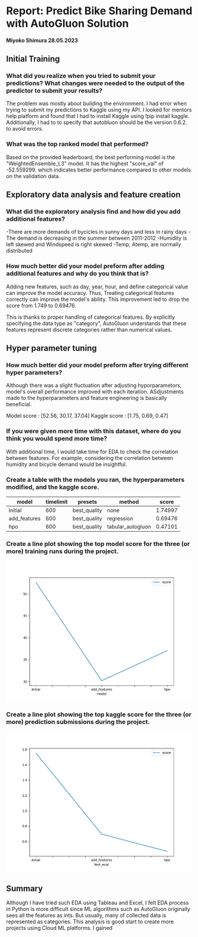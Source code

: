 # Report: Predict Bike Sharing Demand with AutoGluon Solution
#### Miyoko Shimura 28.05.2023

## Initial Training
### What did you realize when you tried to submit your predictions? What changes were needed to the output of the predictor to submit your results?

The problem was mostly about building the environment.
I had error when trying to submit my predictions to Kaggle using my API.
I looked for mentors help platform and found that I had to install Kaggle
using !pip install kaggle. Additionally, I had to to specify that autobluon
should be the version 0.6.2. to avoid errors.

### What was the top ranked model that performed?
Based on the provided leaderboard, the best performing model is the "WeightedEnsemble_L3" model.
It has the highest "score_val" of -52.559299.
which indicates better performance compared to other models on the validation data. 

## Exploratory data analysis and feature creation
### What did the exploratory analysis find and how did you add additional features?

-There are more demands of bycicles in sunny days and less in rainy days 
-The demand is decreasing in the summer between 2011-2012
-Humidity is left skewed and Windspeed is right skewed
-Temp, Atemp, are normally distributed

### How much better did your model preform after adding additional features and why do you think that is?
Adding new features, such as day, year, hour, and define categorical value can improve the model
accuracy. Thus, Treating categorical features correctly can improve the model's ability.
This improvement led to drop the score from 1.749 to 0.69476.

This is thanks to proper handling of categorical features.
By explicitly specifying the data type as "category", 
AutoGluon understands that these features represent discrete categories rather than numerical values.

## Hyper parameter tuning
### How much better did your model preform after trying different hyper parameters?
Although there was a slight fluctuation after adjusting hyporparametors,
model's overall performance improved with each iteration.
ASdjustments made to the hyperparameters and feature engineering is basically beneficial.

Model score  : [52.56, 30.17, 37.04]
Kaggle score : [1.75, 0.69, 0.47]

### If you were given more time with this dataset, where do you think you would spend more time?
With additional time, I would take time for EDA to check the correlation between features.
For example, considering the correlation between humidity and bicycle demand would be insightful.  


### Create a table with the models you ran, the hyperparameters modified, and the kaggle score.
|model|timelimit|presets|method|score|
|--|--|--|--|--|
|initial|600|best_quality|none|1.74997|
|add_features|600|best_quality|regression|0.69476|
|hpo|600|best_quality|tabular_autogluon|0.47101|


### Create a line plot showing the top model score for the three (or more) training runs during the project.
![model_train_score.png](project/img/model_train_score.png)

### Create a line plot showing the top kaggle score for the three (or more) prediction submissions during the project.

![model_test_score.png](project/img/model_test_score.png)

## Summary
Although I have tried such EDA using Tableau and Excel, I felt EDA process in Python
is more difficult since ML algorithms such as AutoGluon originally sees all the features as ints.
But usually, many of collected data is represented as categories. This analysis is good start to
create more projects using Cloud ML platforms. I gained 

